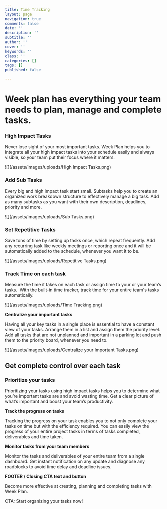 ```yaml
---
title: Time Tracking
layout: page
navigation: true
comments: false
date: ''
description: ''
subtitle: ''
author: ''
cover: ''
keywords: ''
class: ''
categories: []
tags: []
published: false

---
```

# Week plan has everything your team needs to plan, manage and complete tasks.

### **High Impact Tasks**

Never lose sight of your most important tasks. Week Plan helps you to integrate all your high impact tasks into your schedule easily and always visible, so your team put their focus where it matters.

![](/assets/images/uploads/High Impact Tasks.png)

### **Add Sub Tasks**

Every big and high impact task start small. Subtasks help you to create an organized work breakdown structure to effectively manage a big task. Add as many subtasks as you want with their own description, deadlines, priority and more.

![](/assets/images/uploads/Sub Tasks.png)

### **Set Repetitive Tasks**

Save tons of time by setting up tasks once, which repeat frequently. Add any recurring task like weekly meetings or reporting once and it will be automatically added to the schedule, whenever you want it to be.

![](/assets/images/uploads/Repetitive Tasks.png)

### **Track Time on each task**

Measure the time it takes on each task or assign time to your or your team’s tasks.  With the built-in time tracker, track time for your entire team's tasks automatically.

![](/assets/images/uploads/Time Tracking.png)

**Centralize your important tasks**

Having all your key tasks in a single place is essential to have a constant view of your tasks. Arrange them in a list and assign them the priority level. Add all tasks that are not unplanned and important in a parking lot and push them to the priority board, whenever you need to.

![](/assets/images/uploads/Centralize your Important Tasks.png)

## **Get complete control over each task**

### **Prioritize your tasks**

Prioritizing your tasks using high impact tasks helps you to determine what you’re important tasks are and avoid wasting time. Get a clear picture of what’s important and boost your team’s productivity.

**Track the progress on tasks**

Tracking the progress on your task enables you to not only complete your tasks on time but with the efficiency required. You can easily view the progress of your entire project tasks in terms of tasks completed, deliverables and time taken.

**Monitor tasks from your team members**

Monitor the tasks and deliverables of your entire team from a single dashboard. Get instant notification on any update and diagnose any roadblocks to avoid time delay and deadline issues.

**FOOTER / Closing CTA text and button**

Become more effective at creating, planning and completing tasks with Week Plan.

CTA: Start organizing your tasks now!